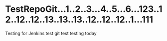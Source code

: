# TestRepoGit...1..2..3...4..5...6...123..12..12..12..13..13..13..12..12..12..1...111
Testing for Jenkins
test git
test
testing today
